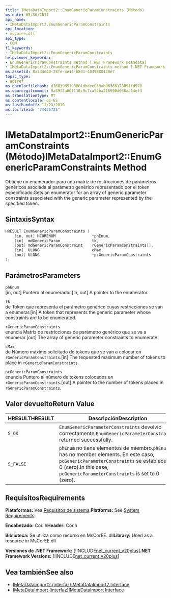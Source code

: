```yaml
---
title: IMetaDataImport2::EnumGenericParamConstraints (Método)
ms.date: 03/30/2017
api_name:
- IMetaDataImport2.EnumGenericParamConstraints
api_location:
- mscoree.dll
api_type:
- COM
f1_keywords:
- IMetaDataImport2::EnumGenericParamConstraints
helpviewer_keywords:
- EnumGenericParamConstraints method [.NET Framework metadata]
- IMetaDataImport2::EnumGenericParamConstraints method [.NET Framework metadata]
ms.assetid: 8a7d4e40-28fe-4e14-b801-4049880130e7
topic_type:
- apiref
ms.openlocfilehash: d1683965193801dbdee038ab06366178891fd978
ms.sourcegitcommit: 9a39f2a06f110c9c7ca54ba216900d038aa14ef3
ms.translationtype: MT
ms.contentlocale: es-ES
ms.lasthandoff: 11/23/2019
ms.locfileid: "74426725"
---
```

# <a name="imetadataimport2enumgenericparamconstraints-method"></a><span data-ttu-id="efd8f-102">IMetaDataImport2::EnumGenericParamConstraints (Método)</span><span class="sxs-lookup"><span data-stu-id="efd8f-102">IMetaDataImport2::EnumGenericParamConstraints Method</span></span>
<span data-ttu-id="efd8f-103">Obtiene un enumerador para una matriz de restricciones de parámetros genéricos asociada al parámetro genérico representado por el token especificado.</span><span class="sxs-lookup"><span data-stu-id="efd8f-103">Gets an enumerator for an array of generic parameter constraints associated with the generic parameter represented by the specified token.</span></span>  
  
## <a name="syntax"></a><span data-ttu-id="efd8f-104">Sintaxis</span><span class="sxs-lookup"><span data-stu-id="efd8f-104">Syntax</span></span>  
  
```cpp  
HRESULT EnumGenericParamConstraints (  
    [in, out] HCORENUM                *phEnum,  
    [in]  mdGenericParam              tk,  
    [out] mdGenericParamConstraint    rGenericParamConstraints[],  
    [in]  ULONG                       cMax,  
    [out] ULONG                       *pcGenericParamConstraints  
);  
```  
  
## <a name="parameters"></a><span data-ttu-id="efd8f-105">Parámetros</span><span class="sxs-lookup"><span data-stu-id="efd8f-105">Parameters</span></span>  
 `phEnum`  
 <span data-ttu-id="efd8f-106">[in, out] Puntero al enumerador.</span><span class="sxs-lookup"><span data-stu-id="efd8f-106">[in, out] A pointer to the enumerator.</span></span>  
  
 `tk`  
 <span data-ttu-id="efd8f-107">de   Token que representa el parámetro genérico cuyas restricciones se van a enumerar.</span><span class="sxs-lookup"><span data-stu-id="efd8f-107">[in]   A token that represents the generic parameter whose constraints are to be enumerated.</span></span>  
  
 `rGenericParamConstraints`  
 <span data-ttu-id="efd8f-108">enuncia Matriz de restricciones de parámetro genérico que se va a enumerar.</span><span class="sxs-lookup"><span data-stu-id="efd8f-108">[out] The array of generic parameter constraints to enumerate.</span></span>  
  
 `cMax`  
 <span data-ttu-id="efd8f-109">de   Número máximo solicitado de tokens que se van a colocar en `rGenericParamConstraints`.</span><span class="sxs-lookup"><span data-stu-id="efd8f-109">[in]   The requested maximum number of tokens to place in `rGenericParamConstraints`.</span></span>  
  
 `pcGenericParamConstraints`  
 <span data-ttu-id="efd8f-110">enuncia Puntero al número de tokens colocados en `rGenericParamConstraints`.</span><span class="sxs-lookup"><span data-stu-id="efd8f-110">[out] A pointer to the number of tokens placed in `rGenericParamConstraints`.</span></span>  
  
## <a name="return-value"></a><span data-ttu-id="efd8f-111">Valor devuelto</span><span class="sxs-lookup"><span data-stu-id="efd8f-111">Return Value</span></span>  
  
|<span data-ttu-id="efd8f-112">HRESULT</span><span class="sxs-lookup"><span data-stu-id="efd8f-112">HRESULT</span></span>|<span data-ttu-id="efd8f-113">Descripción</span><span class="sxs-lookup"><span data-stu-id="efd8f-113">Description</span></span>|  
|-------------|-----------------|  
|`S_OK`|<span data-ttu-id="efd8f-114">`EnumGenericParameterConstraints` devolvió correctamente.</span><span class="sxs-lookup"><span data-stu-id="efd8f-114">`EnumGenericParameterConstraints` returned successfully.</span></span>|  
|`S_FALSE`|<span data-ttu-id="efd8f-115">`phEnum` no tiene elementos de miembro.</span><span class="sxs-lookup"><span data-stu-id="efd8f-115">`phEnum` has no member elements.</span></span> <span data-ttu-id="efd8f-116">En este caso, `pcGenericParameterConstraints` se establece en 0 (cero).</span><span class="sxs-lookup"><span data-stu-id="efd8f-116">In this case, `pcGenericParameterConstraints` is set to 0 (zero).</span></span>|  
  
## <a name="requirements"></a><span data-ttu-id="efd8f-117">Requisitos</span><span class="sxs-lookup"><span data-stu-id="efd8f-117">Requirements</span></span>  
 <span data-ttu-id="efd8f-118">**Plataformas:** Vea [Requisitos de sistema](../../../../docs/framework/get-started/system-requirements.md).</span><span class="sxs-lookup"><span data-stu-id="efd8f-118">**Platforms:** See [System Requirements](../../../../docs/framework/get-started/system-requirements.md).</span></span>  
  
 <span data-ttu-id="efd8f-119">**Encabezado:** Cor. h</span><span class="sxs-lookup"><span data-stu-id="efd8f-119">**Header:** Cor.h</span></span>  
  
 <span data-ttu-id="efd8f-120">**Biblioteca:** Se utiliza como recurso en MsCorEE. dll</span><span class="sxs-lookup"><span data-stu-id="efd8f-120">**Library:** Used as a resource in MsCorEE.dll</span></span>  
  
 <span data-ttu-id="efd8f-121">**Versiones de .NET Framework:** [!INCLUDE[net_current_v20plus](../../../../includes/net-current-v20plus-md.md)]</span><span class="sxs-lookup"><span data-stu-id="efd8f-121">**.NET Framework Versions:** [!INCLUDE[net_current_v20plus](../../../../includes/net-current-v20plus-md.md)]</span></span>  
  
## <a name="see-also"></a><span data-ttu-id="efd8f-122">Vea también</span><span class="sxs-lookup"><span data-stu-id="efd8f-122">See also</span></span>

- [<span data-ttu-id="efd8f-123">IMetaDataImport2 (interfaz)</span><span class="sxs-lookup"><span data-stu-id="efd8f-123">IMetaDataImport2 Interface</span></span>](../../../../docs/framework/unmanaged-api/metadata/imetadataimport2-interface.md)
- [<span data-ttu-id="efd8f-124">IMetaDataImport (interfaz)</span><span class="sxs-lookup"><span data-stu-id="efd8f-124">IMetaDataImport Interface</span></span>](../../../../docs/framework/unmanaged-api/metadata/imetadataimport-interface.md)

